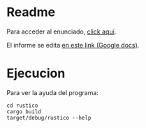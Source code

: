 # Readme
Para acceder al enunciado, [click aquí](enunciado.pdf).

El informe se edita [en este link (Google docs)](https://docs.google.com/document/d/1C47tDTlL8lnkSkJ9MbpaGDv3-DPHqOTULUph6j_cWvs/edit?usp=sharing).

# Ejecucion
Para ver la ayuda del programa:
```
cd rustico
cargo build
target/debug/rustico --help
```
